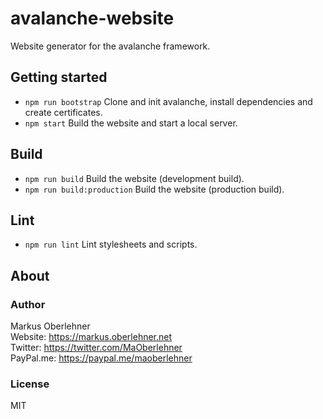 # avalanche-website
Website generator for the avalanche framework.

## Getting started
- `npm run bootstrap` Clone and init avalanche, install dependencies and create certificates.
- `npm start` Build the website and start a local server.

## Build
- `npm run build` Build the website (development build).
- `npm run build:production` Build the website (production build).

## Lint
- `npm run lint` Lint stylesheets and scripts.

## About
### Author
Markus Oberlehner  
Website: https://markus.oberlehner.net  
Twitter: https://twitter.com/MaOberlehner  
PayPal.me: https://paypal.me/maoberlehner

### License
MIT
